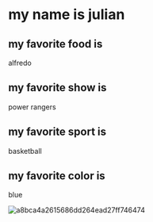 # my name is julian

## my favorite food is 
alfredo
## my favorite show is 
power rangers
## my favorite sport is 
basketball
## my favorite color is 
blue

![a8bca4a2615686dd264ead27ff746474](https://user-images.githubusercontent.com/59803854/76460824-c17de700-63ac-11ea-88e3-15de3a7e8af3.png)
